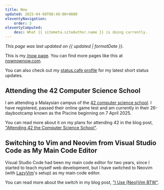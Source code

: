 ```yaml
---
title: Now
updated: 2025-04-08T08:49:00+0800
eleventyNavigation:
    order: 3
eleventyComputed:
    desc: What {{ sitemeta.siteAuthor.name }} is doing currently.
---
```


*This page was last updated on <time datetime="{{ updated }}">{{ updated | formatDate }}</time>.*

This is my [/now page](https://nownownow.com/about). You can find more pages like this at [nownownow.com](https://nownownow.com/).

You can also check out my [status.cafe profile](https://status.cafe/users/leilukin) for my latest short status updates.

## Attending the 42 Computer Science School

I am attending a Malaysian campus of the [42 computer science school](https://www.42network.org/). I have registered, passed their online game test and am currently in their 26-daybootcamp known as the Piscine beginning on 7 April 2025.

You can read more about it on my plans for attending 42 in the blog post, ["Attending 42 the Computer Science School"](/blog/posts/2025-01-19-attending-42-school).

## Switching to Vim and Neovim from Visual Studio Code as My Main Code Editor

Visual Studio Code had been my main code editor for two years, since I started to teach myself web development, but I have switched to Neovim (with [LazyVim](https://www.lazyvim.org/)'s setup) as my main code editor.

You can read more about the switch in my blog post, ["I Use (Neo)Vim BTW"](/blog/posts/2025-04-03-i-use-neovim-btw/). 
